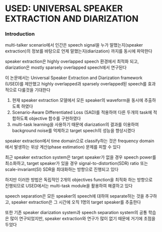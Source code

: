 # USED: UNIVERSAL SPEAKER EXTRACTION AND DIARIZATION

### Introduction

multi-talker scenario에서 인간은 speech signal을 누가 말했는지(speaker extraction)의 정보를 바탕으로 언제 말했는지(diarization) 까지를 동시에 파악한다

speaker extraction은 highly overlapped speech 환경에서 최적화 되고, diarization은 mostly sparsely overlapped speech에서 연구된다

이 논문에서는 Universal Speaker Extraction and Diarization framework (USED)를 제안했고 highly overlapped과 sparsely overlapped된 speech를 효과적으로 다룰것을 기대한다
 
1. 현재 speaker extraction 모델에서 모든 speaker의 waveform을 동시에 추출하도록 하였다
2. Scenario-Aware Differentiated Loss (SAD)를 적용하여 다른 두개의 task에 적합하도록 objective 함수를 구현하였다
3. multi-task learning을 사용하기 때문에 diarization의 결과를 이용하여 background noise를 억제하고 target speech의 성능을 향상시켰다

speaker extraction에서 time domain으로 classify하는 것은 frequency domain에서 발생하는 위상 계산(phase estimation) 문제를 피할 수 있다

최근 speaker extraction system은 target speaker가 없을 경우 speech power를 최소화하고, target speaker가 있을 경우 signal-to-distortion(SDR) ratio 또는 scale-invariant(SI) SDR을 최대화하는 방향으로 진행되고 있다

하지만 이러한 방법은 독립적인 2개의 objectives function을 최적화 하는 방향으로 진행되므로 USED에서는 multi-task module을 활용하여 해결하고 있다

speech separation은 모든 speaker의 speech에 대하여 separate하는 것을 추구하고, speaker extraction은 그 시간에 오직 1명의 target speaker를 추출한다

또한 기존 speaker diarization system과 speech separation system의 공통 학습은 많이 연구되었지만, speaker extraction와 연구가 많이 없기 때문에 거기에 초점을 두었다



















